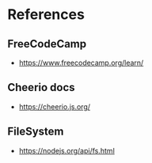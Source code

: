 # References

## FreeCodeCamp
* https://www.freecodecamp.org/learn/
## Cheerio docs
* https://cheerio.js.org/
## FileSystem
* https://nodejs.org/api/fs.html
